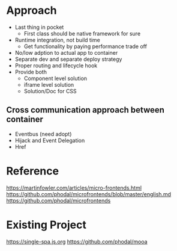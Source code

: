 # Approach
- Last thing in pocket
  - First class should be native framework for sure
- Runtime integration, not build time
  - Get functionality by paying performance trade off
- No/low adption to actual app to container
- Separate dev and separate deploy strategy
- Proper routing and lifecycle hook
- Provide both
  - Component level solution
  - iframe level solution
  - Solution/Doc for CSS

## Cross communication approach between container
- Eventbus (need adopt)
- Hijack and Event Delegation
- Href

# Reference
https://martinfowler.com/articles/micro-frontends.html
https://github.com/phodal/microfrontends/blob/master/english.md
https://github.com/phodal/microfrontends

# Existing Project
https://single-spa.js.org
https://github.com/phodal/mooa
